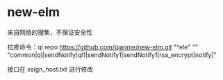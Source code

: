 # new-elm
来自网络的搜集，不保证安全性

拉库命令：ql repo https://github.com/qianme/new-elm.git "^ele" "" "common|ql|sendNotify|ql1|sendNotify1|sendNotify1|rsa_encrypt|notify|"

接口在 xsign_host.txt 进行修改
